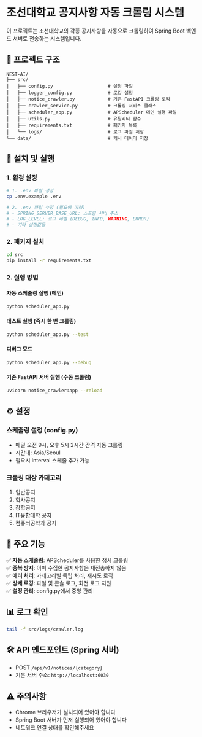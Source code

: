 # 조선대학교 공지사항 자동 크롤링 시스템

이 프로젝트는 조선대학교의 각종 공지사항을 자동으로 크롤링하여 Spring Boot 백엔드 서버로 전송하는 시스템입니다.

## 📁 프로젝트 구조

```
NEST-AI/
├── src/
│   ├── config.py                    # 설정 파일
│   ├── logger_config.py             # 로깅 설정
│   ├── notice_crawler.py            # 기존 FastAPI 크롤링 로직
│   ├── crawler_service.py           # 크롤링 서비스 클래스
│   ├── scheduler_app.py             # APScheduler 메인 실행 파일
│   ├── utils.py                     # 유틸리티 함수
│   ├── requirements.txt             # 패키지 목록
│   └── logs/                        # 로그 파일 저장
└── data/                            # 캐시 데이터 저장
```

## 🚀 설치 및 실행

### 1. 환경 설정

```bash
# 1. .env 파일 생성
cp .env.example .env

# 2. .env 파일 수정 (필요에 따라)
# - SPRING_SERVER_BASE_URL: 스프링 서버 주소
# - LOG_LEVEL: 로그 레벨 (DEBUG, INFO, WARNING, ERROR)
# - 기타 설정값들
```

### 2. 패키지 설치

```bash
cd src
pip install -r requirements.txt
```

### 2. 실행 방법

#### 자동 스케줄링 실행 (메인)

```bash
python scheduler_app.py
```

#### 테스트 실행 (즉시 한 번 크롤링)

```bash
python scheduler_app.py --test
```

#### 디버그 모드

```bash
python scheduler_app.py --debug
```

#### 기존 FastAPI 서버 실행 (수동 크롤링)

```bash
uvicorn notice_crawler:app --reload
```

## ⚙️ 설정

### 스케줄링 설정 (config.py)

- 매일 오전 9시, 오후 5시 2시간 간격 자동 크롤링
- 시간대: Asia/Seoul
- 필요시 interval 스케줄 추가 가능

### 크롤링 대상 카테고리

1. 일반공지
2. 학사공지
3. 장학공지
4. IT융합대학 공지
5. 컴퓨터공학과 공지

## 🔧 주요 기능

✅ **자동 스케줄링**: APScheduler를 사용한 정시 크롤링  
✅ **중복 방지**: 이미 수집한 공지사항은 재전송하지 않음  
✅ **에러 처리**: 카테고리별 독립 처리, 재시도 로직  
✅ **상세 로깅**: 파일 및 콘솔 로그, 회전 로그 지원  
✅ **설정 관리**: config.py에서 중앙 관리

## 📊 로그 확인

```bash
tail -f src/logs/crawler.log
```

## 🛠️ API 엔드포인트 (Spring 서버)

- POST `/api/v1/notices/{category}`
- 기본 서버 주소: `http://localhost:6030`

## ⚠️ 주의사항

- Chrome 브라우저가 설치되어 있어야 합니다
- Spring Boot 서버가 먼저 실행되어 있어야 합니다
- 네트워크 연결 상태를 확인해주세요
